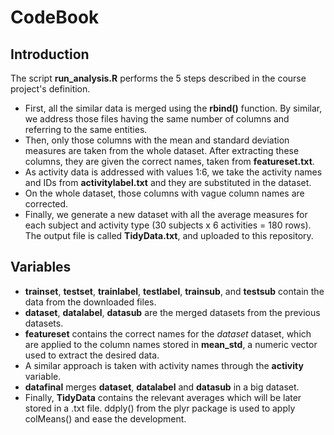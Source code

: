 # CodeBook

## Introduction
The script **run_analysis.R** performs the 5 steps described in the course project's definition.
* First, all the similar data is merged using the **rbind()** function. By similar, we address those files having the same number of columns and referring to the same entities.
* Then, only those columns with the mean and standard deviation measures are taken from the whole dataset. After extracting these columns, they are given the correct names, taken from **featureset.txt**.
* As activity data is addressed with values 1:6, we take the activity names and IDs from **activitylabel.txt** and they are substituted in the dataset.
* On the whole dataset, those columns with vague column names are corrected.
* Finally, we generate a new dataset with all the average measures for each subject and activity type (30 subjects x 6 activities = 180 rows). The output file is called **TidyData.txt**, and uploaded to this repository.

## Variables
* **trainset**, **testset**, **trainlabel**, **testlabel**, **trainsub**, and **testsub** contain the data from the downloaded files.
* **dataset**, **datalabel**, **datasub** are the merged datasets from the previous datasets.
* **featureset** contains the correct names for the *dataset* dataset, which are applied to the column names stored in **mean_std**, a numeric vector used to extract the desired data.
* A similar approach is taken with activity names through the **activity** variable.
* **datafinal** merges **dataset**, **datalabel** and **datasub** in a big dataset.
* Finally, **TidyData** contains the relevant averages which will be later stored in a .txt file. ddply() from the plyr package is used to apply colMeans() and ease the development.
